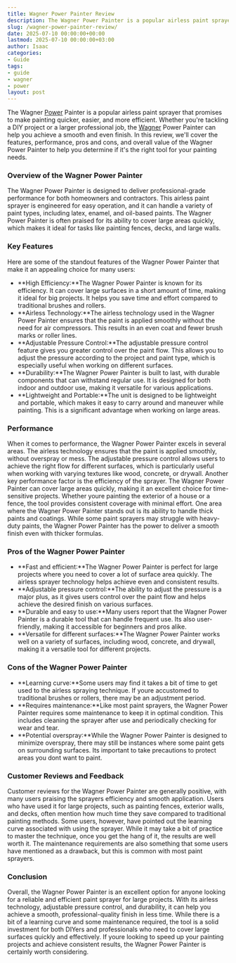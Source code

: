 ```yaml
---
title: Wagner Power Painter Review
description: The Wagner Power Painter is a popular airless paint sprayer that promises to make painting quicker, easier, and more efficient.
slug: /wagner-power-painter-review/
date: 2025-07-10 00:00:00+00:00
lastmod: 2025-07-10 00:00:00+03:00
author: Isaac
categories:
- Guide
tags:
- guide
- wagner
- power
layout: post
---
```

The Wagner [Power](https://pestpolicy.com/best-power-wheels-for-1-year-old/) Painter is a popular airless paint sprayer that promises to make painting quicker, easier, and more efficient. Whether you're tackling a DIY project or a larger professional job, the [Wagner](https://pestpolicy.com/wagner-flexio-3000/) Power Painter can help you achieve a smooth and even finish. In this review, we'll cover the features, performance, pros and cons, and overall value of the Wagner Power Painter to help you determine if it's the right tool for your painting needs.
### Overview of the Wagner Power Painter
The Wagner Power Painter is designed to deliver professional-grade performance for both homeowners and contractors. This airless paint sprayer is engineered for easy operation, and it can handle a variety of paint types, including latex, enamel, and oil-based paints. The Wagner Power Painter is often praised for its ability to cover large areas quickly, which makes it ideal for tasks like painting fences, decks, and large walls.
### Key Features
Here are some of the standout features of the Wagner Power Painter that make it an appealing choice for many users:
- **High Efficiency:**The Wagner Power Painter is known for its efficiency. It can cover large surfaces in a short amount of time, making it ideal for big projects. It helps you save time and effort compared to traditional brushes and rollers.
- **Airless Technology:**The airless technology used in the Wagner Power Painter ensures that the paint is applied smoothly without the need for air compressors. This results in an even coat and fewer brush marks or roller lines.
- **Adjustable Pressure Control:**The adjustable pressure control feature gives you greater control over the paint flow. This allows you to adjust the pressure according to the project and paint type, which is especially useful when working on different surfaces.
- **Durability:**The Wagner Power Painter is built to last, with durable components that can withstand regular use. It is designed for both indoor and outdoor use, making it versatile for various applications.
- **Lightweight and Portable:**The unit is designed to be lightweight and portable, which makes it easy to carry around and maneuver while painting. This is a significant advantage when working on large areas.
### Performance
When it comes to performance, the Wagner Power Painter excels in several areas. The airless technology ensures that the paint is applied smoothly, without overspray or mess. The adjustable pressure control allows users to achieve the right flow for different surfaces, which is particularly useful when working with varying textures like wood, concrete, or drywall.
Another key performance factor is the efficiency of the sprayer. The Wagner Power Painter can cover large areas quickly, making it an excellent choice for time-sensitive projects. Whether youre painting the exterior of a house or a fence, the tool provides consistent coverage with minimal effort.
One area where the Wagner Power Painter stands out is its ability to handle thick paints and coatings. While some paint sprayers may struggle with heavy-duty paints, the Wagner Power Painter has the power to deliver a smooth finish even with thicker formulas.
### Pros of the Wagner Power Painter
- **Fast and efficient:**The Wagner Power Painter is perfect for large projects where you need to cover a lot of surface area quickly. The airless sprayer technology helps achieve even and consistent results.
- **Adjustable pressure control:**The ability to adjust the pressure is a major plus, as it gives users control over the paint flow and helps achieve the desired finish on various surfaces.
- **Durable and easy to use:**Many users report that the Wagner Power Painter is a durable tool that can handle frequent use. Its also user-friendly, making it accessible for beginners and pros alike.
- **Versatile for different surfaces:**The Wagner Power Painter works well on a variety of surfaces, including wood, concrete, and drywall, making it a versatile tool for different projects.
### Cons of the Wagner Power Painter
- **Learning curve:**Some users may find it takes a bit of time to get used to the airless spraying technique. If youre accustomed to traditional brushes or rollers, there may be an adjustment period.
- **Requires maintenance:**Like most paint sprayers, the Wagner Power Painter requires some maintenance to keep it in optimal condition. This includes cleaning the sprayer after use and periodically checking for wear and tear.
- **Potential overspray:**While the Wagner Power Painter is designed to minimize overspray, there may still be instances where some paint gets on surrounding surfaces. Its important to take precautions to protect areas you dont want to paint.
### Customer Reviews and Feedback
Customer reviews for the Wagner Power Painter are generally positive, with many users praising the sprayers efficiency and smooth application. Users who have used it for large projects, such as painting fences, exterior walls, and decks, often mention how much time they save compared to traditional painting methods.
Some users, however, have pointed out the learning curve associated with using the sprayer. While it may take a bit of practice to master the technique, once you get the hang of it, the results are well worth it. The maintenance requirements are also something that some users have mentioned as a drawback, but this is common with most paint sprayers.
### Conclusion
Overall, the Wagner Power Painter is an excellent option for anyone looking for a reliable and efficient paint sprayer for large projects. With its airless technology, adjustable pressure control, and durability, it can help you achieve a smooth, professional-quality finish in less time. While there is a bit of a learning curve and some maintenance required, the tool is a solid investment for both DIYers and professionals who need to cover large surfaces quickly and effectively. If youre looking to speed up your painting projects and achieve consistent results, the Wagner Power Painter is certainly worth considering.
